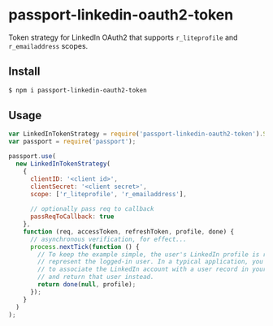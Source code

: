 # passport-linkedin-oauth2-token

Token strategy for LinkedIn OAuth2 that supports `r_liteprofile` and `r_emailaddress` scopes.

## Install

```bash
$ npm i passport-linkedin-oauth2-token
```

## Usage

```js
var LinkedInTokenStrategy = require('passport-linkedin-oauth2-token').Strategy;
var passport = require('passport');

passport.use(
  new LinkedInTokenStrategy(
    {
      clientID: '<client id>',
      clientSecret: '<client secret>',
      scope: ['r_liteprofile', 'r_emailaddress'],
      
      // optionally pass req to callback
      passReqToCallback: true
    },
    function (req, accessToken, refreshToken, profile, done) {
      // asynchronous verification, for effect...
      process.nextTick(function () {
        // To keep the example simple, the user's LinkedIn profile is returned to
        // represent the logged-in user. In a typical application, you would want
        // to associate the LinkedIn account with a user record in your database,
        // and return that user instead.
        return done(null, profile);
      });
    }
  )
);
```
